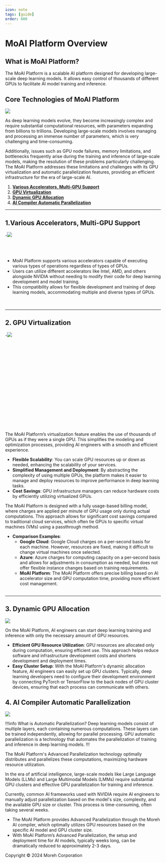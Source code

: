 ```yaml
---
icon: note
tags: [guide]
order: 600
---
```


# MoAI Platform Overview

## What is MoAI Platform?

The MoAI Platform is a scalable AI platform designed for developing large-scale deep learning models. It allows easy control of thousands of different GPUs to facilitate AI model training and inference. 

## Core Technologies of MoAI Platform

![](./img/overview_01.png)

As deep learning models evolve, they become increasingly complex and require substantial computational resources, with parameters expanding from billions to trillions. Developing large-scale models involves managing and processing an immense number of parameters, which is very challenging and time-consuming.

Additionally, issues such as GPU node failures, memory limitations, and bottlenecks frequently arise during the training and inference of large-scale models, making the resolution of these problems particularly challenging. The MoAI Platform addresses these limitations and challenges with its GPU virtualization and automatic parallelization features, providing an efficient infrastructure for the era of large-scale AI.


1. **[Various Accelerators, Multi-GPU Support](http://localhost:5000/two-lang-demo/about-moai/#1various-accelerators-multi-gpu-support)**
2. **[GPU Virtualization](http://localhost:5000/two-lang-demo/about-moai/#2-gpunpu-virtualization)**
3. **[Dynamic GPU Allocation]()**
4. **[AI Compiler Automatic Parallelization]()**


---


## 1.Various Accelerators, Multi-GPU Support

-![](./img/overview_22.png)
\
\
\
&nbsp;

- MoAI Platform supports various accelerators capable of executing various types of operations regardless of types of GPUs.
- Users can utilize different accelerators like Intel, AMD, and others alongside NVIDIA without needing to modify their code for deep learning development and model training.
- This compatibility allows for flexible development and training of deep learning models, accommodating multiple and diverse types of GPUs.\
\
&nbsp;
------
## 2. GPU Virtualization

-![](./img/overview_93.png)
\
\
\
\
\
\
\
\
&nbsp;
\
\
\
\
\
&nbsp;
\
\
\
\
&nbsp;

The MoAI Platform’s virtualization feature enables the use of thousands of GPUs as if they were a single GPU. This simplifies the modeling and optimization processes, providing AI engineers with a smooth and efficient experience.

- **Flexible Scalability**: You can scale GPU resources up or down as needed, enhancing the scalability of your services.
- **Simplified Management and Deployment**: By abstracting the complexity of using multiple GPUs, the platform makes it easier to manage and deploy resources to improve performance in deep learning tasks.
- **Cost Savings**: GPU infrastructure managers can reduce hardware costs by efficiently utilizing virtualized GPUs.

The MoAI Platform is designed with a fully usage-based billing model, where charges are applied per minute of GPU usage only during actual computations. This approach allows for significant cost savings compared to traditional cloud services, which often tie GPUs to specific virtual machines (VMs) using a passthrough method.

- **Comparison Examples**:
    - **Google Cloud**: Google Cloud charges on a per-second basis for each machine. However, resources are fixed, making it difficult to change virtual machines once selected.
    - **Azure**: Azure charges for computing capacity on a per-second basis and allows for adjustments in consumption as needed, but does not offer flexible instance changes based on training requirements.
    - **MoAI Platform**: The MoAI Platform offers precise billing based on AI accelerator size and GPU computation time, providing more efficient cost management.
\
&nbsp;

------

## 3. Dynamic GPU Allocation


![](./img/overview_04.png)

On the MoAI Platform, AI engineers can start deep learning training and inference with only the necessary amount of GPU resources.

- **Efficient GPU Resource Utilization**: GPU resources are allocated only during computation, ensuring efficient use. This approach helps reduce software and infrastructure development costs and shortens development and deployment times.
- **Easy Cluster Setup**: With the MoAI Platform's dynamic allocation feature, AI engineers can easily set up GPU clusters. Typically, deep learning developers need to configure their development environment by connecting PyTorch or TensorFlow to the back nodes of GPU cluster devices, ensuring that each process can communicate with others.

## 4. AI Compiler Automatic Parallelization


![](./img/overview_05.png)

!!!info What is Automatic Parallelization?
Deep learning models consist of multiple layers, each containing numerous computations. These layers can be trained independently, allowing for parallel processing. GPU automatic parallelization is a technology that automates the parallelization of training and inference in deep learning models.
!!!


The MoAI Platform's Advanced Parallelization technology optimally distributes and parallelizes these computations, maximizing hardware resource utilization.

In the era of artificial intelligence, large-scale models like Large Language Models (LLMs) and Large Multimodal Models (LMMs) require substantial GPU clusters and effective GPU parallelization for training and inference.

Currently, common AI frameworks used with NVIDIA require AI engineers to manually adjust parallelization based on the model's size, complexity, and the available GPU size or cluster. This process is time-consuming, often taking several weeks.

- The MoAI Platform provides Advanced Parallelization through the Moreh AI compiler, which optimally utilizes GPU resources based on the specific AI model and GPU cluster size.
- With MoAI Platform’s Advanced Parallelization, the setup and deployment time for AI models, typically weeks long, can be  dramatically reduced to approximately 2-3 days.


Copyright © 2024 Moreh Corporation
